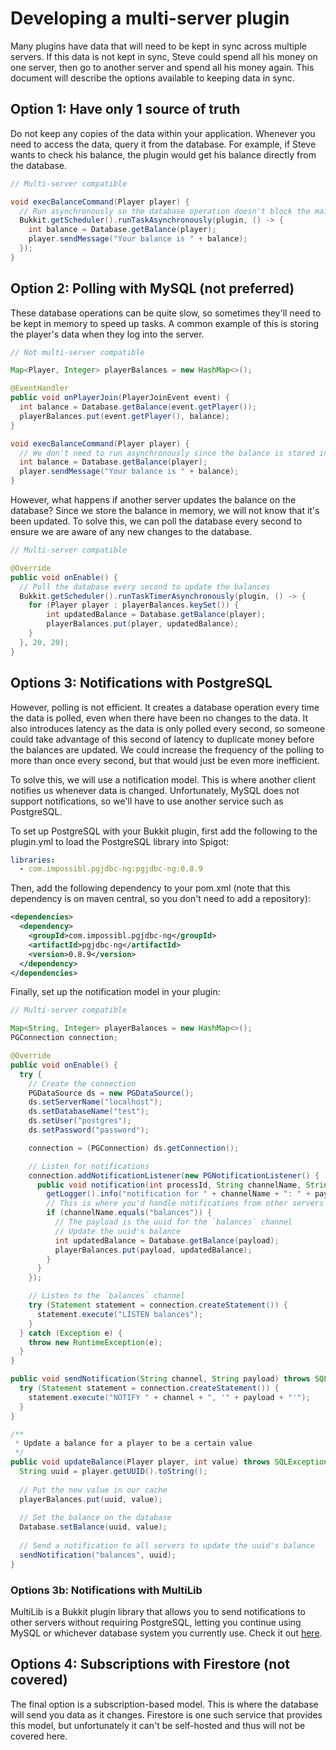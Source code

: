# Developing a multi-server plugin

Many plugins have data that will need to be kept in sync across multiple
servers. If this data is not kept in sync, Steve could spend all his money on
one server, then go to another server and spend all his money again. This
document will describe the options available to keeping data in sync.

## Option 1: Have only 1 source of truth

Do not keep any copies of the data within your application. Whenever you need
to access the data, query it from the database. For example, if Steve wants to
check his balance, the plugin would get his balance directly from the database.

```java
// Multi-server compatible

void execBalanceCommand(Player player) {
  // Run asynchronously so the database operation doesn't block the main thread
  Bukkit.getScheduler().runTaskAsynchronously(plugin, () -> {
    int balance = Database.getBalance(player);
    player.sendMessage("Your balance is " + balance);
  });
}
```

## Option 2: Polling with MySQL (not preferred)

These database operations can be quite slow, so sometimes they'll need to be
kept  in memory to speed up tasks. A common example of this is storing the
player's data when they log into the server.

```java
// Not multi-server compatible

Map<Player, Integer> playerBalances = new HashMap<>();

@EventHandler
public void onPlayerJoin(PlayerJoinEvent event) {
  int balance = Database.getBalance(event.getPlayer());
  playerBalances.put(event.getPlayer(), balance);
}

void execBalanceCommand(Player player) {
  // We don't need to run asynchronously since the balance is stored in memory
  int balance = Database.getBalance(player);
  player.sendMessage("Your balance is " + balance);
}
```

However, what happens if another server updates the balance on the database?
Since we store the balance in memory, we will not know that it's been updated.
To solve this, we can poll the database every second to ensure we are aware
of any new changes to the database.

```java
// Multi-server compatible

@Override
public void onEnable() {
  // Poll the database every second to update the balances
  Bukkit.getScheduler().runTaskTimerAsynchronously(plugin, () -> {
    for (Player player : playerBalances.keySet()) {
        int updatedBalance = Database.getBalance(player);
        playerBalances.put(player, updatedBalance);
    }
  }, 20, 20);
}
```

## Options 3: Notifications with PostgreSQL

However, polling is not efficient. It creates a database operation every time
the data is polled, even when there have been no changes to the data. It also
introduces latency as the data is only polled every second, so someone could
take advantage of this second of latency to duplicate money before the balances
are updated. We could increase the frequency of the polling to more than once
every second, but that would just be even more inefficient.

To solve this, we will use a notification model. This is where another client
notifies us whenever data is changed. Unfortunately, MySQL does not support
notifications, so we'll have to use another service such as PostgreSQL.

To set up PostgreSQL with your Bukkit plugin, first add the following to the
plugin.yml to load the PostgreSQL library into Spigot:

```yaml
libraries:
  - com.impossibl.pgjdbc-ng:pgjdbc-ng:0.8.9
```

Then, add the following dependency to your pom.xml (note that this dependency
is on maven central, so you don't need to add a repository):

```xml
<dependencies>
  <dependency>
    <groupId>com.impossibl.pgjdbc-ng</groupId>
    <artifactId>pgjdbc-ng</artifactId>
    <version>0.8.9</version>
  </dependency>
</dependencies>
```

Finally, set up the notification model in your plugin:

```java
// Multi-server compatible

Map<String, Integer> playerBalances = new HashMap<>();
PGConnection connection;

@Override
public void onEnable() {
  try {
    // Create the connection
    PGDataSource ds = new PGDataSource();
    ds.setServerName("localhost");
    ds.setDatabaseName("test");
    ds.setUser("postgres");
    ds.setPassword("password");

    connection = (PGConnection) ds.getConnection();

    // Listen for notifications
    connection.addNotificationListener(new PGNotificationListener() {
      public void notification(int processId, String channelName, String payload) {
        getLogger().info("notification for " + channelName + ": " + payload);
        // This is where you'd handle notifications from other servers
        if (channelName.equals("balances")) {
          // The payload is the uuid for the `balances` channel
          // Update the uuid's balance
          int updatedBalance = Database.getBalance(payload);
          playerBalances.put(payload, updatedBalance);
        }
      }
    });

    // Listen to the `balances` channel
    try (Statement statement = connection.createStatement()) {
      statement.execute("LISTEN balances");
    }
  } catch (Exception e) {
    throw new RuntimeException(e);
  }
}

public void sendNotification(String channel, String payload) throws SQLException {
  try (Statement statement = connection.createStatement()) {
    statement.execute("NOTIFY " + channel + ", '" + payload + "'");
  }
}

/**
 * Update a balance for a player to be a certain value
 */
public void updateBalance(Player player, int value) throws SQLException {
  String uuid = player.getUUID().toString();
  
  // Put the new value in our cache
  playerBalances.put(uuid, value);
  
  // Set the balance on the database
  Database.setBalance(uuid, value);
  
  // Send a notification to all servers to update the uuid's balance
  sendNotification("balances", uuid);
}
```

### Options 3b: Notifications with MultiLib

MultiLib is a Bukkit plugin library that allows you to send notifications to
other servers without requiring PostgreSQL, letting you continue using MySQL
or whichever database system you currently use.
Check it out [here](https://github.com/PureGero/MultiLib).

## Options 4: Subscriptions with Firestore (not covered)

The final option is a subscription-based model. This is where the database will
send you data as it changes. Firestore is one such service that provides this
model, but unfortunately it can't be self-hosted and thus will not be covered
here.